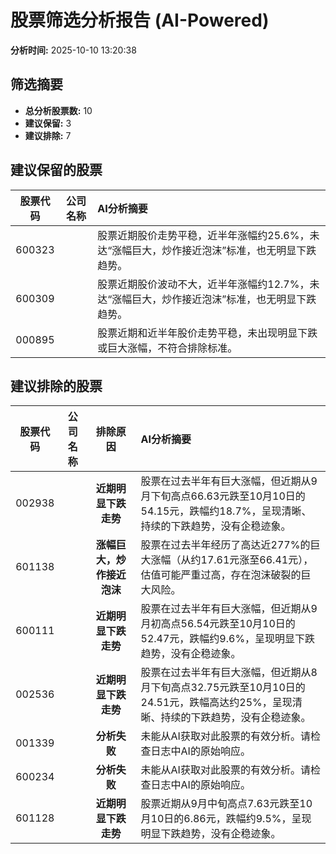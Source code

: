 # 股票筛选分析报告 (AI-Powered)

**分析时间:** 2025-10-10 13:20:38

## 筛选摘要

- **总分析股票数:** 10
- **建议保留:** 3
- **建议排除:** 7

## 建议保留的股票

| 股票代码 | 公司名称 | AI分析摘要 |
|:---:|:---:|:---|
| 600323 |  | 股票近期股价走势平稳，近半年涨幅约25.6%，未达“涨幅巨大，炒作接近泡沫”标准，也无明显下跌趋势。 |
| 600309 |  | 股票近期股价波动不大，近半年涨幅约12.7%，未达“涨幅巨大，炒作接近泡沫”标准，也无明显下跌趋势。 |
| 000895 |  | 股票近期和近半年股价走势平稳，未出现明显下跌或巨大涨幅，不符合排除标准。 |

## 建议排除的股票

| 股票代码 | 公司名称 | 排除原因 | AI分析摘要 |
|:---:|:---:|:---:|:---|
| 002938 |  | **近期明显下跌走势** | 股票在过去半年有巨大涨幅，但近期从9月下旬高点66.63元跌至10月10日的54.15元，跌幅约18.7%，呈现清晰、持续的下跌趋势，没有企稳迹象。 |
| 601138 |  | **涨幅巨大，炒作接近泡沫** | 股票在过去半年经历了高达近277%的巨大涨幅（从约17.61元涨至66.41元），估值可能严重过高，存在泡沫破裂的巨大风险。 |
| 600111 |  | **近期明显下跌走势** | 股票在过去半年有巨大涨幅，但近期从9月初高点56.54元跌至10月10日的52.47元，跌幅约9.6%，呈现明显下跌趋势，没有企稳迹象。 |
| 002536 |  | **近期明显下跌走势** | 股票在过去半年有巨大涨幅，但近期从8月下旬高点32.75元跌至10月10日的24.51元，跌幅高达约25%，呈现清晰、持续的下跌趋势，没有企稳迹象。 |
| 001339 |  | **分析失败** | 未能从AI获取对此股票的有效分析。请检查日志中AI的原始响应。 |
| 600234 |  | **分析失败** | 未能从AI获取对此股票的有效分析。请检查日志中AI的原始响应。 |
| 601128 |  | **近期明显下跌走势** | 股票近期从9月中旬高点7.63元跌至10月10日的6.86元，跌幅约9.5%，呈现明显下跌趋势，没有企稳迹象。 |
